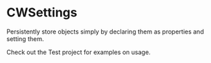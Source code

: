 CWSettings
==========

Persistently store objects simply by declaring them as properties and setting them.

Check out the Test project for examples on usage.
